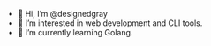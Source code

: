 - 👋 Hi, I’m @designedgray
- 👀 I’m interested in web development and CLI tools.
- 🌱 I’m currently learning Golang.

<!---
designedgray/designedgray is a ✨ special ✨ repository because its `README.md` (this file) appears on your GitHub profile.
You can click the Preview link to take a look at your changes.
--->
